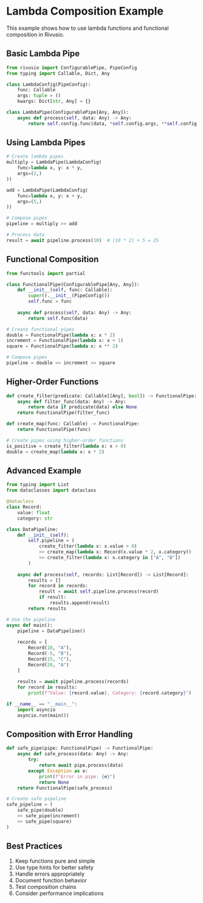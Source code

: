 # Lambda Composition Example

This example shows how to use lambda functions and functional composition in Rivusio.

## Basic Lambda Pipe

```python
from rivusio import ConfigurablePipe, PipeConfig
from typing import Callable, Dict, Any

class LambdaConfig(PipeConfig):
    func: Callable
    args: tuple = ()
    kwargs: Dict[str, Any] = {}

class LambdaPipe(ConfigurablePipe[Any, Any]):
    async def process(self, data: Any) -> Any:
        return self.config.func(data, *self.config.args, **self.config.kwargs)
```

## Using Lambda Pipes

```python
# Create lambda pipes
multiply = LambdaPipe(LambdaConfig(
    func=lambda x, y: x * y,
    args=(2,)
))

add = LambdaPipe(LambdaConfig(
    func=lambda x, y: x + y,
    args=(5,)
))

# Compose pipes
pipeline = multiply >> add

# Process data
result = await pipeline.process(10)  # (10 * 2) + 5 = 25
```

## Functional Composition

```python
from functools import partial

class FunctionalPipe(ConfigurablePipe[Any, Any]):
    def __init__(self, func: Callable):
        super().__init__(PipeConfig())
        self.func = func
    
    async def process(self, data: Any) -> Any:
        return self.func(data)

# Create functional pipes
double = FunctionalPipe(lambda x: x * 2)
increment = FunctionalPipe(lambda x: x + 1)
square = FunctionalPipe(lambda x: x ** 2)

# Compose pipes
pipeline = double >> increment >> square
```

## Higher-Order Functions

```python
def create_filter(predicate: Callable[[Any], bool]) -> FunctionalPipe:
    async def filter_func(data: Any) -> Any:
        return data if predicate(data) else None
    return FunctionalPipe(filter_func)

def create_map(func: Callable) -> FunctionalPipe:
    return FunctionalPipe(func)

# Create pipes using higher-order functions
is_positive = create_filter(lambda x: x > 0)
double = create_map(lambda x: x * 2)
```

## Advanced Example

```python
from typing import List
from dataclasses import dataclass

@dataclass
class Record:
    value: float
    category: str

class DataPipeline:
    def __init__(self):
        self.pipeline = (
            create_filter(lambda x: x.value > 0)
            >> create_map(lambda x: Record(x.value * 2, x.category))
            >> create_filter(lambda x: x.category in ["A", "B"])
        )
    
    async def process(self, records: List[Record]) -> List[Record]:
        results = []
        for record in records:
            result = await self.pipeline.process(record)
            if result:
                results.append(result)
        return results

# Use the pipeline
async def main():
    pipeline = DataPipeline()
    
    records = [
        Record(10, "A"),
        Record(-5, "B"),
        Record(15, "C"),
        Record(20, "A")
    ]
    
    results = await pipeline.process(records)
    for record in results:
        print(f"Value: {record.value}, Category: {record.category}")

if __name__ == "__main__":
    import asyncio
    asyncio.run(main())
```

## Composition with Error Handling

```python
def safe_pipe(pipe: FunctionalPipe) -> FunctionalPipe:
    async def safe_process(data: Any) -> Any:
        try:
            return await pipe.process(data)
        except Exception as e:
            print(f"Error in pipe: {e}")
            return None
    return FunctionalPipe(safe_process)

# Create safe pipeline
safe_pipeline = (
    safe_pipe(double)
    >> safe_pipe(increment)
    >> safe_pipe(square)
)
```

## Best Practices

1. Keep functions pure and simple
2. Use type hints for better safety
3. Handle errors appropriately
4. Document function behavior
5. Test composition chains
6. Consider performance implications
